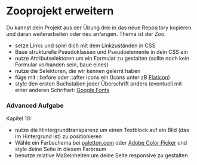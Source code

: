 # Zooprojekt erweitern

Du kannst dein Projekt aus der Übung drei in das neue Repository kopieren und daran weiterarbeiten oder neu anfangen. 
Thema ist der Zoo.

- setze Links und spiel dich mit dem Linkzuständen in CSS
- Baue strukturelle Pseudoklassen und Pseudoelemente in dein CSS ein
- nutze Attributselektoren um ein Formular zu gestalten (sollte noch kein Formular vorhanden sein, baue eines)
- nutze die Selektoren, die wir kennen gelernt haben
- füge mit ::before oder ::after Icons ein (Icons unter zB <a href="https://www.flaticon.com/" target="_blank">Flaticon</a>)
- style den ersten Buchstaben jeder Überschrift anders (eventuell mit einer anderen Schriftart: <a href="https://fonts.google.com/" target="_blank">Google Fonts</a>

### Advanced Aufgabe
Kapitel 10:
- nutze die Hintergrundtransparenz um einen Textblock auf ein Bild (das im Hintergrund ist) zu positionieren
- Wähle ein Farbschema bei <a href="http://paletton.com" target="_blank">paletton.com</a> oder <a href="https://color.adobe.com">Adobe Color Picker</a> und style deine Seite in diesem Farbraum
- benutze relative Maßeinheiten um deine Seite responsive zu gestalten
